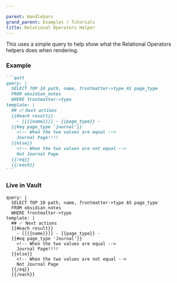 ```yaml
---

parent: Handlebars
grand_parent: Examples / Tutorials
title: Relational Operators Helper
---
```


This uses a simple query to help show what the Relational Operators helpers does when rendering.

### Example

````markdown
```qatt
query: |
  SELECT TOP 10 path, name, frontmatter->type AS page_type
  FROM obsidian_notes
  WHERE frontmatter->type
template: |
  ## ✅ Next actions
  {{#each result}}
    - [[{{name}}]] - {{page_type}} -
  {{#eq page_type 'journal'}}
    <!-- When the two values are equal -->
    Journal Page!!!!
  {{else}}
    <!-- When the two values are not equal -->
    Not Journal Page
  {{/eq}}
  {{/each}}
```
````

### Live in Vault

```qatt
query: |
  SELECT TOP 10 path, name, frontmatter->type AS page_type
  FROM obsidian_notes
  WHERE frontmatter->type
template: |
  ## ✅ Next actions
  {{#each result}}
    - [[{{name}}]] - {{page_type}} -
  {{#eq page_type 'Journal'}}
    <!-- When the two values are equal -->
    Journal Page!!!!
  {{else}}
    <!-- When the two values are not equal -->
    Not Journal Page
  {{/eq}}
  {{/each}}
```